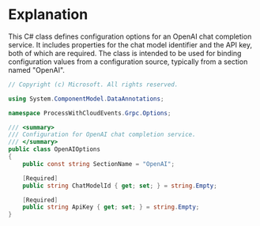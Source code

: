 # Explanation
This C# class defines configuration options for an OpenAI chat completion service. It includes properties for the chat model identifier and the API key, both of which are required. The class is intended to be used for binding configuration values from a configuration source, typically from a section named "OpenAI".

```csharp
// Copyright (c) Microsoft. All rights reserved.

using System.ComponentModel.DataAnnotations;

namespace ProcessWithCloudEvents.Grpc.Options;

/// <summary>
/// Configuration for OpenAI chat completion service.
/// </summary>
public class OpenAIOptions
{
    public const string SectionName = "OpenAI";

    [Required]
    public string ChatModelId { get; set; } = string.Empty;

    [Required]
    public string ApiKey { get; set; } = string.Empty;
}
```